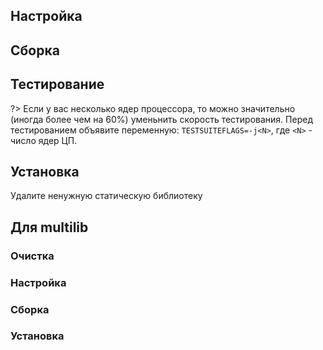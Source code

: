 <pkg :name="'libtool'" instsize showsbu2></pkg>

## Настройка
<package-script :package="'libtool'" :type="'configure'"></package-script>

## Сборка
<package-script :package="'libtool'" :type="'build'"></package-script>
## Тестирование
<package-script :package="'libtool'" :type="'test'"></package-script>

?> Если у вас несколько ядер процессора, то можно значительно (иногда более чем на 60%) уменьнить скорость тестирования. Перед тестированием объявите переменную: `TESTSUITEFLAGS=-j<N>`, где `<N>` - число ядер ЦП.

## Установка
<package-script :package="'libtool'" :type="'install'"></package-script>

Удалите ненужную статическую библиотеку

<package-script :package="'libtool'" :type="'postinstall'"></package-script>

## Для multilib

### Очистка
<package-script :package="'libtool'" :type="'multi_prepare'"></package-script>

### Настройка
<package-script :package="'libtool'" :type="'multi_configure'"></package-script>

### Сборка 
<package-script :package="'libtool'" :type="'multi_build'"></package-script>
### Установка
<package-script :package="'libtool'" :type="'multi_install'"></package-script>

<script>
	new Vue({ el: '#main' })
</script> 
